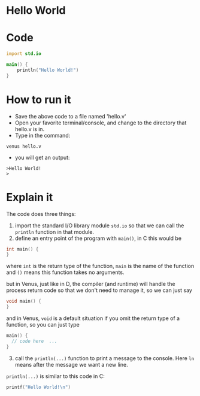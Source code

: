 # Hello World

# Code

```d
import std.io

main() {
	println("Hello World!")
}
```

# How to run it

- Save the above code to a file named 'hello.v'
- Open your favorite terminal/console, and change to the directory that hello.v is in.
- Type in the command:

```
venus hello.v
```

- you will get an output:

```
>Hello World!
>
```

# Explain it

The code does three things:

1. import the standard I/O library module `std.io` so that we can call the `println` function in that module.
2. define an entry point of the program with `main()`, in C this would be

```c
int main() {
}
```

where `int` is the return type of the function, `main` is the name of the function and `()` means this function takes no arguments.

but in Venus, just like in D, the compiler (and runtime) will handle the process return code so that we don't need to manage it, so we can just say

```d
void main() {
}
```

and in Venus, `void` is a default situation if you omit the return type of a function, so you can just type

```d
main() {
  // code here	...
}
```

3. call the `println(...)` function to print a message to the console. Here `ln` means after the message we want a new line.

`println(...)` is similar to this code in C:

```c
printf("Hello World!\n")
```

